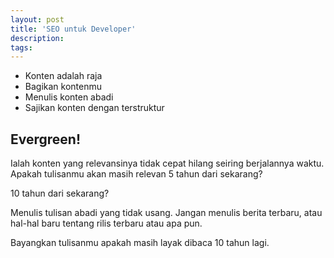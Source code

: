 ```yaml
---
layout: post
title: 'SEO untuk Developer'
description:
tags:
---
```


- Konten adalah raja
- Bagikan kontenmu
- Menulis konten abadi
- Sajikan konten dengan terstruktur

## Evergreen!

Ialah konten yang relevansinya tidak cepat hilang seiring berjalannya waktu. Apakah tulisanmu akan masih relevan 5 tahun dari sekarang?

10 tahun dari sekarang?

Menulis tulisan abadi yang tidak usang. Jangan menulis berita terbaru, atau hal-hal baru tentang rilis terbaru atau apa pun.

Bayangkan tulisanmu apakah masih layak dibaca 10 tahun lagi.
